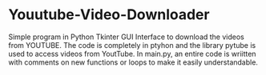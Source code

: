 # Youutube-Video-Downloader
Simple program in Python Tkinter GUI Interface to download the videos from YOUTUBE.
The code is completely in ptyhon and the library pytube is used to access videos from YoutTube.
In main.py, an entire code is wriitten with comments on new functions or loops to make it easily understandable.
